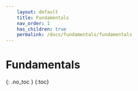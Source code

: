 ```yaml
---
    layout: default
    title: Fundamentals
    nav_order: 1
    has_children: true
    permalink: /docs/fundamentals/fundamentals
---
```

# Fundamentals
{: .no_toc }
{:toc}